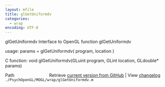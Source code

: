```yaml
---
layout: mfile
title: glGetUniformdv
categories:
  - wrap
encoding: UTF-8
---
```


glGetUniformdv  Interface to OpenGL function glGetUniformdv

usage:  params = glGetUniformdv\( program, location \)

C function:  void glGetUniformdv\(GLuint program, GLint location, GLdouble\* params\)


<div class="code_header" style="text-align:right;">
  <span style="float:left;">Path&nbsp;&nbsp;</span> <span class="counter">Retrieve <a href=
  "https://raw.github.com/Psychtoolbox-3/Psychtoolbox-3/beta/./PsychOpenGL/MOGL/wrap/glGetUniformdv.m">current version from GitHub</a> | View <a href=
  "https://github.com/Psychtoolbox-3/Psychtoolbox-3/commits/beta/./PsychOpenGL/MOGL/wrap/glGetUniformdv.m">changelog</a></span>
</div>
<div class="code">
  <code>./PsychOpenGL/MOGL/wrap/glGetUniformdv.m</code>
</div>

